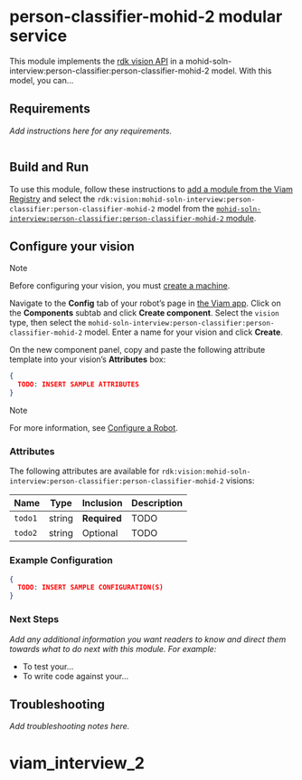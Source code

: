 # person-classifier-mohid-2 modular service

This module implements the [rdk vision API](https://github.com/rdk/vision-api) in a mohid-soln-interview:person-classifier:person-classifier-mohid-2 model.
With this model, you can...

## Requirements

_Add instructions here for any requirements._

``` bash
```

## Build and Run

To use this module, follow these instructions to [add a module from the Viam Registry](https://docs.viam.com/registry/configure/#add-a-modular-resource-from-the-viam-registry) and select the `rdk:vision:mohid-soln-interview:person-classifier:person-classifier-mohid-2` model from the [`mohid-soln-interview:person-classifier:person-classifier-mohid-2` module](https://app.viam.com/module/rdk/mohid-soln-interview:person-classifier:person-classifier-mohid-2).

## Configure your vision

> [!NOTE]  
> Before configuring your vision, you must [create a machine](https://docs.viam.com/manage/fleet/machines/#add-a-new-machine).

Navigate to the **Config** tab of your robot’s page in [the Viam app](https://app.viam.com/).
Click on the **Components** subtab and click **Create component**.
Select the `vision` type, then select the `mohid-soln-interview:person-classifier:person-classifier-mohid-2` model. 
Enter a name for your vision and click **Create**.

On the new component panel, copy and paste the following attribute template into your vision’s **Attributes** box:

```json
{
  TODO: INSERT SAMPLE ATTRIBUTES
}
```

> [!NOTE]  
> For more information, see [Configure a Robot](https://docs.viam.com/manage/configuration/).

### Attributes

The following attributes are available for `rdk:vision:mohid-soln-interview:person-classifier:person-classifier-mohid-2` visions:

| Name | Type | Inclusion | Description |
| ---- | ---- | --------- | ----------- |
| `todo1` | string | **Required** |  TODO |
| `todo2` | string | Optional |  TODO |

### Example Configuration

```json
{
  TODO: INSERT SAMPLE CONFIGURATION(S)
}
```

### Next Steps

_Add any additional information you want readers to know and direct them towards what to do next with this module._
_For example:_ 

- To test your...
- To write code against your...

## Troubleshooting

_Add troubleshooting notes here._
# viam_interview_2

